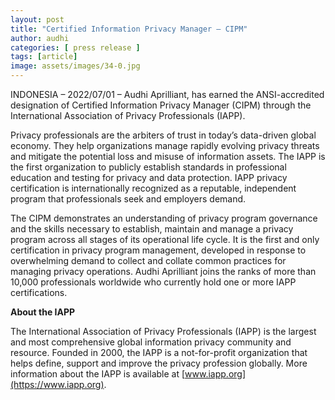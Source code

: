 ```yaml
---
layout: post
title: "Certified Information Privacy Manager – CIPM"
author: audhi
categories: [ press release ]
tags: [article]
image: assets/images/34-0.jpg
---
```


INDONESIA – 2022/07/01 – Audhi Aprilliant, has earned the ANSI-accredited designation of Certified Information Privacy Manager (CIPM) through the International Association of Privacy Professionals (IAPP).

Privacy professionals are the arbiters of trust in today’s data-driven global economy. They help organizations manage rapidly evolving privacy threats and mitigate the potential loss and misuse of information assets. The IAPP is the first organization to publicly establish standards in professional education and testing for privacy and data protection. IAPP privacy certification is internationally recognized as a reputable, independent program that professionals seek and employers demand.

The CIPM demonstrates an understanding of privacy program governance and the skills necessary to establish, maintain and manage a privacy program across all stages of its operational life cycle. It is the first and only certification in privacy program management, developed in response to overwhelming demand to collect and collate common practices for managing privacy operations. Audhi Aprilliant joins the ranks of more than 10,000 professionals worldwide who currently hold one or more IAPP certifications.

**About the IAPP**

The International Association of Privacy Professionals (IAPP) is the largest and most comprehensive global information privacy community and resource. Founded in 2000, the IAPP is a not-for-profit organization that helps define, support and improve the privacy profession globally. More information about the IAPP is available at [www.iapp.org](https://www.iapp.org).
